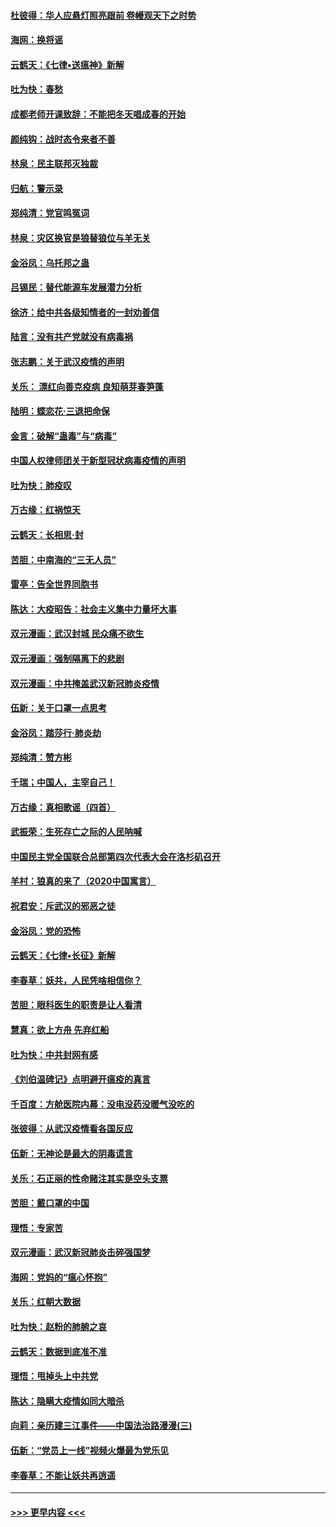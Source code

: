 #### [杜彼得：华人应悬灯照亮跟前 卷幔观天下之时势](../pages/nsc993/n11874822.md?t=02171922) 
#### [海网：换将谣](../pages/nsc993/n11873712.md?t=02171922) 
#### [云鹤天：《七律▪送瘟神》新解](../pages/nsc993/n11873598.md?t=02171922) 
#### [吐为快：春愁](../pages/nsc993/n11872801.md?t=02171922) 
#### [成都老师开课致辞：不能把冬天唱成春的开始](../pages/nsc993/n11872653.md?t=02171922) 
#### [颜纯钩：战时态令来者不善](../pages/nsc993/n11872011.md?t=02171922) 
#### [林泉：民主联邦灭独裁](../pages/nsc993/n11870998.md?t=02171922) 
#### [归航：警示录](../pages/nsc993/n11870963.md?t=02171922) 
#### [郑纯清：党官鸣冤词](../pages/nsc993/n11870938.md?t=02171922) 
#### [林泉：灾区换官是狼替狼位与羊无关](../pages/nsc993/n11870896.md?t=02171922) 
#### [金浴凤：乌托邦之蛊](../pages/nsc993/n11870879.md?t=02171922) 
#### [吕锡民：替代能源车发展潜力分析](../pages/nsc993/n11870656.md?t=02171922) 
#### [徐济：给中共各级知情者的一封劝善信](../pages/nsc993/n11868561.md?t=02171922) 
#### [陆言：没有共产党就没有病毒祸](../pages/nsc993/n11868232.md?t=02171922) 
#### [张志鹏：关于武汉疫情的声明](../pages/nsc993/n11867182.md?t=02171922) 
#### [关乐： 漂红向善克疫病 良知萌芽春笋蓬](../pages/nsc993/n11865710.md?t=02171922) 
#### [陆明：蝶恋花‧三退把命保](../pages/nsc993/n11865673.md?t=02171922) 
#### [金言：破解“蛊毒”与“病毒”](../pages/nsc993/n11864103.md?t=02171922) 
#### [中国人权律师团关于新型冠状病毒疫情的声明](../pages/nsc993/n11864249.md?t=02171922) 
#### [吐为快：肺疫叹](../pages/nsc993/n11864027.md?t=02171922) 
#### [万古缘：红祸惊天](../pages/nsc993/n11864079.md?t=02171922) 
#### [云鹤天：长相思‧封](../pages/nsc993/n11864006.md?t=02171922) 
#### [苦胆：中南海的“三无人员”](../pages/nsc993/n11862997.md?t=02171922) 
#### [雷亭：告全世界同胞书](../pages/nsc993/n11862572.md?t=02171922) 
#### [陈达：大疫昭告：社会主义集中力量坏大事](../pages/nsc993/n11859419.md?t=02171922) 
#### [双元漫画：武汉封城 民众痛不欲生](../pages/nsc993/n11859287.md?t=02171922) 
#### [双元漫画：强制隔离下的悲剧](../pages/nsc993/n11859244.md?t=02171922) 
#### [双元漫画：中共掩盖武汉新冠肺炎疫情](../pages/nsc993/n11858249.md?t=02171922) 
#### [伍新：关于口罩一点思考](../pages/nsc993/n11859195.md?t=02171922) 
#### [金浴凤：踏莎行‧肺炎劫](../pages/nsc993/n11858227.md?t=02171922) 
#### [郑纯清：赞方彬](../pages/nsc993/n11856803.md?t=02171922) 
#### [千瑞；中国人，主宰自己！](../pages/nsc993/n11856793.md?t=02171922) 
#### [万古缘：真相歌谣（四首）](../pages/nsc993/n11856263.md?t=02171922) 
#### [武振荣：生死存亡之际的人民呐喊](../pages/nsc993/n11856256.md?t=02171922) 
#### [中国民主党全国联合总部第四次代表大会在洛杉矶召开](../pages/nsc993/n11856344.md?t=02171922) 
#### [羊村：狼真的来了（2020中国寓言）](../pages/nsc993/n11856229.md?t=02171922) 
#### [祝君安：斥武汉的邪恶之徒](../pages/nsc993/n11855861.md?t=02171922) 
#### [金浴凤：党的恐怖](../pages/nsc993/n11855849.md?t=02171922) 
#### [云鹤天：《七律▪长征》新解](../pages/nsc993/n11855479.md?t=02171922) 
#### [李春草：妖共，人民凭啥相信你？](../pages/nsc993/n11855196.md?t=02171922) 
#### [苦胆：眼科医生的职责是让人看清](../pages/nsc993/n11853840.md?t=02171922) 
#### [慧真：欲上方舟 先弃红船](../pages/nsc993/n11853483.md?t=02171922) 
#### [吐为快：中共封网有感](../pages/nsc993/n11852575.md?t=02171922) 
#### [《刘伯温碑记》点明避开瘟疫的真言](../pages/nsc993/n11852128.md?t=02171922) 
#### [千百度：方舱医院内幕：没电没药没暖气没吃的](../pages/nsc993/n11850211.md?t=02171922) 
#### [张彼得：从武汉疫情看各国反应](../pages/nsc993/n11850102.md?t=02171922) 
#### [伍新：无神论是最大的阴毒谎言](../pages/nsc993/n11846129.md?t=02171922) 
#### [关乐：石正丽的性命赌注其实是空头支票](../pages/nsc993/n11846109.md?t=02171922) 
#### [苦胆：戴口罩的中国](../pages/nsc993/n11845576.md?t=02171922) 
#### [理悟：专家苦](../pages/nsc993/n11845564.md?t=02171922) 
#### [双元漫画：武汉新冠肺炎击碎强国梦](../pages/nsc993/n11843320.md?t=02171922) 
#### [海网：党妈的“瘟心怀抱”](../pages/nsc993/n11840740.md?t=02171922) 
#### [关乐：红朝大数据](../pages/nsc993/n11840675.md?t=02171922) 
#### [吐为快：赵粉的肺腑之哀](../pages/nsc993/n11840618.md?t=02171922) 
#### [云鹤天：数据到底准不准](../pages/nsc993/n11840325.md?t=02171922) 
#### [理悟：甩掉头上中共党](../pages/nsc993/n11838826.md?t=02171922) 
#### [陈达：隐瞒大疫情如同大暗杀](../pages/nsc993/n11838771.md?t=02171922) 
#### [向莉：亲历建三江事件——中国法治路漫漫(三)](../pages/nsc993/n11831825.md?t=02171922) 
#### [伍新：“党员上一线”视频火爆最为党乐见](../pages/nsc993/n11838200.md?t=02171922) 
#### [李春草：不能让妖共再逍遥](../pages/nsc993/n11838102.md?t=02171922) 

----
#### [ >>> 更早内容 <<< ](../indexes/nsc993-earlier.md)
